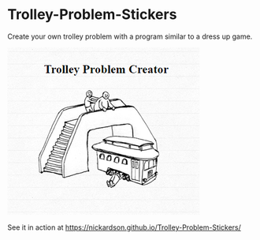 # Trolley-Problem-Stickers
Create your own trolley problem with a program similar to a dress up game.

![Screenshot of a creation made with the project.](https://raw.githubusercontent.com/Nickardson/Trolley-Problem-Stickers/gh-pages/EXAMPLE.png)

See it in action at https://nickardson.github.io/Trolley-Problem-Stickers/

